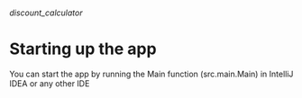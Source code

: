 ###### discount_calculator

# Starting up the app
You can start the app by running the Main function (src.main.Main) in IntelliJ IDEA or any other IDE